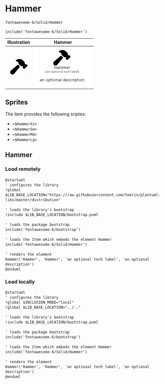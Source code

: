 # Hammer


```text
fontawesome-6/Solid/Hammer
```

```text
include('fontawesome-6/Solid/Hammer')
```



| Illustration | Hammer |
| :---: | :---: |
| ![illustration for Illustration](../../fontawesome-6/Solid/Hammer.png) | ![illustration for Hammer](../../fontawesome-6/Solid/Hammer.Local.png) |



## Sprites
The item provides the following sriptes:

- `<$HammerXs>`
- `<$HammerSm>`
- `<$HammerMd>`
- `<$HammerLg>`





## Hammer

### Load remotely
```plantuml
@startuml
' configures the library
!global $LIB_BASE_LOCATION="https://raw.githubusercontent.com/tmorin/plantuml-libs/master/distribution"

' loads the library's bootstrap
!include $LIB_BASE_LOCATION/bootstrap.puml

' loads the package bootstrap
include('fontawesome-6/bootstrap')

' loads the Item which embeds the element Hammer
include('fontawesome-6/Solid/Hammer')

' renders the element
Hammer('Hammer', 'Hammer', 'an optional tech label', 'an optional description')
@enduml
```

### Load locally
```plantuml
@startuml
' configures the library
!global $INCLUSION_MODE="local"
!global $LIB_BASE_LOCATION="../.."

' loads the library's bootstrap
!include $LIB_BASE_LOCATION/bootstrap.puml

' loads the package bootstrap
include('fontawesome-6/bootstrap')

' loads the Item which embeds the element Hammer
include('fontawesome-6/Solid/Hammer')

' renders the element
Hammer('Hammer', 'Hammer', 'an optional tech label', 'an optional description')
@enduml
```

